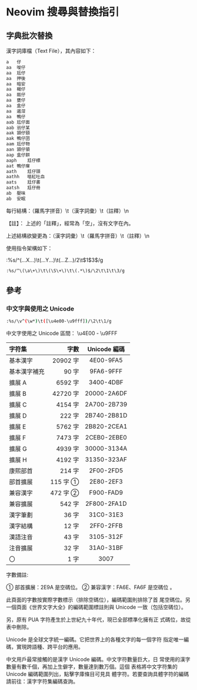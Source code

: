 # Neovim 搜尋與替換指引

## 字典批次替換

漢字詞庫檔（Text File），其內容如下：

```sh
a	仔
aa	噯仔
aa	尪仔
aa	押後
aa	暗安
aa	楬仔
aa	甌仔
aa	甕仔
aa	盒仔
aa	遏泔
aa	鴨仔
aab	尪仔面
aab	翁仔某
aak	頷仔頸
aak	鴨仔囝
aam	尪仔物
aan	頷仔領
aap	盒仔餅
aaph	尪仔標
aat	鴨仔癉
aath	尪仔頭
aathh	嘔紅吐血
aats	尪仔書
aatsh	尪仔冊
ab	壓味
ab	安眠
```

每行結構：（羅馬字拼音）\t（漢字詞彙）\t（註釋）\n

【註】： 上述的「註釋」，經常為「空」，沒有文字在內。

上述結構欲變更為：（漢字詞彙）\t（羅馬字拼音）\t（註釋）\n

使用指令架構如下：

:%s/^(...X...)\\t(...Y...)\\t(...Z...)$/$2\t\$1\$3$/g

```sh
:%s/^\(\a\+\)\t\(\S\+\)\t\(.*\)$/\2\t\1\t\3/g
```

## 參考

### 中文字與使用之 Unicode

```sh
:%s/\v^(\w*)\t([\u4e00-\u9fff])/\2\t\1/g
```

中文字使用之 Unicode 區間： \u4E00 - \u9FFF

| 字符集       |     字數 | Unicode 編碼 |
| :----------- | -------: | :----------: |
| 基本漢字     | 20902 字 |  4E00-9FA5   |
| 基本漢字補充 |    90 字 |  9FA6-9FFF   |
| 擴展 A       |  6592 字 |  3400-4DBF   |
| 擴展 B       | 42720 字 | 20000-2A6DF  |
| 擴展 C       |  4154 字 | 2A700-2B739  |
| 擴展 D       |   222 字 | 2B740-2B81D  |
| 擴展 E       |  5762 字 | 2B820-2CEA1  |
| 擴展 F       |  7473 字 | 2CEB0-2EBE0  |
| 擴展 G       |  4939 字 | 30000-3134A  |
| 擴展 H       |  4192 字 | 31350-323AF  |
| 康熙部首     |   214 字 |  2F00-2FD5   |
| 部首擴展     | 115 字 ① |  2E80-2EF3   |
| 兼容漢字     | 472 字 ② |  F900-FAD9   |
| 兼容擴展     |   542 字 | 2F800-2FA1D  |
| 漢字筆劃     |    36 字 |  31C0-31E3   |
| 漢字結構     |    12 字 |  2FF0-2FFB   |
| 漢語注音     |    43 字 |  3105-312F   |
| 注音擴展     |    32 字 |  31A0-31BF   |
| 〇           |     1 字 |     3007     |

字數備註:

① 部首擴展：2E9A 是空碼位。 ② 兼容漢字：FA6E、FA6F 是空碼位
。

此頁面的字數按實際字數標示（排除空碼位），編碼範圍則排除了首
尾空碼位。另一個頁面《世界文字大全》的編碼範圍標註則與
Unicode 一致（包括空碼位）。

另，原有 PUA 字符產生於上世紀九十年代，現已全部標準化擁有正
式碼位，故從表中刪除。

Unicode 是全球文字統一編碼。它把世界上的各種文字的每一個字符
指定唯一編碼，實現跨語種、跨平台的應用。

中文用戶最常接觸的是漢字 Unicode 編碼。中文字符數量巨大，日
常使用的漢字數量有數千個，再加上生僻字，數量達到數万個。這個
表格將中文字符集的 Unicode 編碼範圍列出，點擊字庫條目可見具
體字符。若要查詢具體字符的編碼請前往：漢字字符集編碼查詢。
